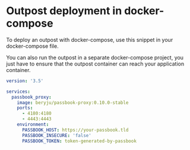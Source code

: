 # Outpost deployment in docker-compose

To deploy an outpost with docker-compose, use  this snippet in your docker-compose file.

You can also run the outpost in a separate docker-compose project, you just have to ensure that the outpost container can reach your application container.

```yaml
version: '3.5'

services:
  passbook_proxy:
    image: beryju/passbook-proxy:0.10.0-stable
    ports:
      - 4180:4180
      - 4443:4443
    environment:
      PASSBOOK_HOST: https://your-passbook.tld
      PASSBOOK_INSECURE: 'false'
      PASSBOOK_TOKEN: token-generated-by-passbook
```
